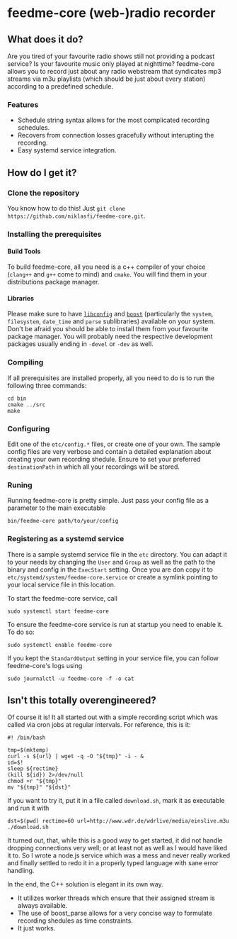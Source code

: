 # feedme-core (web-)radio recorder

## What does it do?

Are you tired of your favourite radio shows still not providing a podcast service? Is your favourite music only played at nighttime? feedme-core allows you to record just about any radio webstream that syndicates mp3 streams via m3u playlists (which should be just about every station) according to a predefined schedule.

### Features

- Schedule string syntax allows for the most complicated recording schedules.
- Recovers from connection losses gracefully without interupting the recording.
- Easy systemd service integration.

## How do I get it?

### Clone the repository

You know how to do this! Just `git clone https://github.com/niklasfi/feedme-core.git`.

### Installing the prerequisites

#### Build Tools

To build feedme-core, all you need is a c++ compiler of your choice (`clang++` and `g++` come to mind) and `cmake`. You will find them in your distributions package manager.

#### Libraries

Please make sure to have [`libconfig`](http://www.hyperrealm.com/libconfig/) and [`boost`](www.boost.org) (particularly the `system`, `filesystem`, `date_time` and `parse` sublibraries) available on your system. Don't be afraid you should be able to install them from your favourite package manager. You will probably need the respective development packages usually ending in `-devel` or `-dev` as well.

### Compiling

If all prerequisites are installed properly, all you need to do is to run the following three commands:

    cd bin
    cmake ../src
    make

### Configuring

Edit one of the `etc/config.*` files, or create one of your own. The sample config files are very verbose and contain a detailed explanation about creating your own recording shedule. Ensure to set your preferred `destinationPath` in which all your recordings will be stored.

### Runing

Running feedme-core is pretty simple. Just pass your config file as a parameter to the main executable

    bin/feedme-core path/to/your/config

### Registering as a systemd service

There is a sample systemd service file in the `etc` directory. You can adapt it to your needs by changing the `User` and `Group` as well as the path to the binary and config in the `ExecStart` setting. Once you are don copy it to `etc/systemd/system/feedme-core.service` or create a symlink pointing to your local service file in this location.

To start the feedme-core service, call

    sudo systemctl start feedme-core

To ensure the feedme-core service is run at startup you need to enable it. To do so:

    sudo systemctl enable feedme-core

If you kept the `StandardOutput` setting in your service file, you can follow feedme-core's logs using

    sudo journalctl -u feedme-core -f -o cat

## Isn't this totally overengineered?

Of course it is! It all started out with a simple recording script which was called via cron jobs at regular intervals. For reference, this is it:

    #! /bin/bash

    tmp=$(mktemp)
    curl -s ${url} | wget -q -O "${tmp}" -i - &
    id=$!
    sleep ${rectime}
    (kill ${id}) 2>/dev/null
    chmod +r "${tmp}"
    mv "${tmp}" "${dst}"

If you want to try it, put it in a file called `download.sh`, mark it as executable and run it with

    dst=$(pwd) rectime=60 url=http://www.wdr.de/wdrlive/media/einslive.m3u ./download.sh

It turned out, that, while this is a good way to get started, it did not handle dropping connections very well; or at least not as well as I would have liked it to. So I wrote a node.js service which was a mess and never really worked and finally settled to redo it in a properly typed language with sane error handling.

In the end, the C++ solution is elegant in its own way.
- It utilizes worker threads which ensure that their assigned stream is always available.
- The use of boost_parse allows for a very concise way to formulate recording shedules as time constraints.
- It just works.
